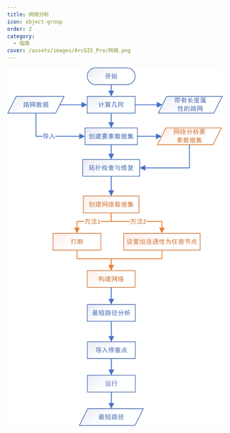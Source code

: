 ```yaml
---
title: 网络分析
icon: object-group
order: 2
category:
  - 指南
cover: /assets/images/ArcGIS_Pro/网络.png
---
```

![网络数据集](image/网络数据集.png)